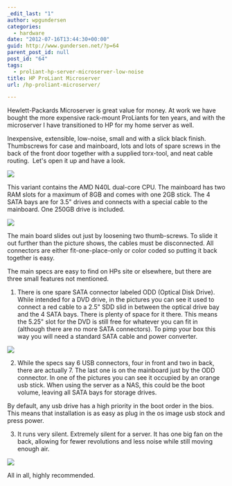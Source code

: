 ```yaml
---
_edit_last: "1"
author: wpgundersen
categories:
  - hardware
date: "2012-07-16T13:44:30+00:00"
guid: http://www.gundersen.net/?p=64
parent_post_id: null
post_id: "64"
tags:
  - proliant-hp-server-microserver-low-noise
title: HP ProLiant Microserver
url: /hp-proliant-microserver/

---
```

Hewlett-Packards Microserver is great value for money. At work we have bought the more expensive rack-mount ProLiants for ten years, and with the microserver I have transitioned to HP for my home server as well.

Inexpensive, extensible, low-noise, small and with a slick black finish. Thumbscrews for case and mainboard, lots and lots of spare screws in the back of the front door together with a supplied torx-tool, and neat cable routing.  Let's open it up and have a look.

![](//gundersen.net/wp-content/uploads/2012/07/microserver1.jpg)

This variant contains the AMD N40L dual-core CPU. The mainboard has two RAM slots for a maximum of 8GB and comes with one 2GB stick. The 4 SATA bays are for 3.5" drives and connects with a special cable to the mainboard. One 250GB drive is included.

![](//gundersen.net/wp-content/uploads/2012/07/microserver_open.jpg)

The main board slides out just by loosening two thumb-screws. To slide it out further than the picture shows, the cables must be disconnected. All connectors are either fit-one-place-only or color coded so putting it back together is easy.

The main specs are easy to find on HPs site or elsewhere, but there are three small features not mentioned.

1) There is one spare SATA connector labeled ODD (Optical Disk Drive). While intended for a DVD drive, in the pictures you can see it used to connect a red cable to a 2.5" SDD slid in between the optical drive bay and the 4 SATA bays. There is plenty of space for it there. This means the 5.25" slot for the DVD is still free for whatever you can fit in (although there are no more SATA connectors). To pimp your box this way you will need a standard SATA cable and power converter.

![](//gundersen.net/wp-content/uploads/2012/07/sata_cable_power.jpg)

2) While the specs say 6 USB connectors, four in front and two in back, there are actually 7. The last one is on the mainboard just by the ODD connector. In one of the pictures you can see it occupied by an orange usb stick. When using the server as a NAS, this could be the boot volume, leaving all SATA bays for storage drives.

By default, any usb drive has a high priority in the boot order in the bios. This means that installation is as easy as plug in the os image usb stock and press power.

3) It runs very silent. Extremely silent for a server. It has one big fan on the back, allowing for fewer revolutions and less noise while still moving enough air.

![](//gundersen.net/wp-content/uploads/2012/07/microserver_back.jpg)

All in all, highly recommended.
